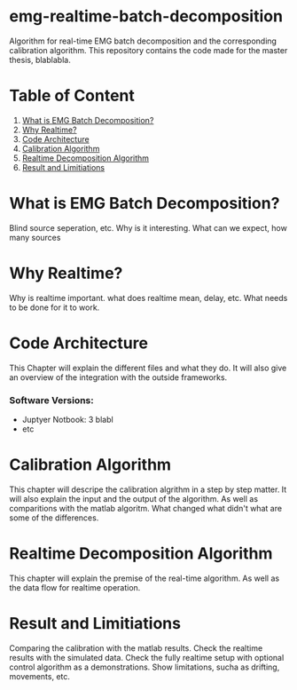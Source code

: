 # emg-realtime-batch-decomposition
Algorithm for real-time EMG batch decomposition and the corresponding calibration algorithm.
This repository contains the code made for the master thesis, blablabla.


# Table of Content
1. [What is EMG Batch Decomposition?](#emg-realtime-batch-decomposition)
2. [Why Realtime?](#why-realtime)
3. [Code Architecture](#code-architecture)
4. [Calibration Algorithm](#calibration-algorithm)
5. [Realtime Decomposition Algorithm](#realtime-decomposition-algorithm)
6. [Result and Limitiations](#result-and-limitiations)

# What is EMG Batch Decomposition?
Blind source seperation, etc. Why is it interesting. What can we expect, how many sources
# Why Realtime?
Why is realtime important. what does realtime mean, delay, etc. What needs to be done for it to work.
# Code Architecture
This Chapter will explain the different files and what they do. It will also give an overview of the integration with the outside frameworks.

### Software Versions:
- Juptyer Notbook: 3 blabl
- etc

# Calibration Algorithm
This chapter will descripe the calibration algrithm in a step by step matter. It will also explain the input and the output of the algorithm. As well as comparitions with the matlab algoritm. What changed what didn't what are some of the differences.
# Realtime Decomposition Algorithm
This chapter will explain the premise of the real-time algorithm. As well as the data flow for realtime operation.
# Result and Limitiations
Comparing the calibration with the matlab results. Check the realtime results with the simulated data. Check the fully realtime setup with optional control algorithm as a demonstrations. 
Show limitations, sucha as drifting, movements, etc.